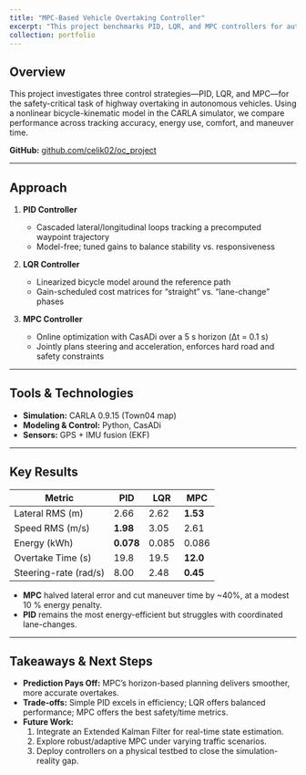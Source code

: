 ```yaml
---
title: "MPC-Based Vehicle Overtaking Controller"
excerpt: "This project benchmarks PID, LQR, and MPC controllers for autonomous highway overtaking using a nonlinear bicycle model in the CARLA simulator.<br/><img src='/images/overtaking.png'>"
collection: portfolio
---
```


## Overview
This project investigates three control strategies—PID, LQR, and MPC—for the safety-critical task of highway overtaking in autonomous vehicles. Using a nonlinear bicycle-kinematic model in the CARLA simulator, we compare performance across tracking accuracy, energy use, comfort, and maneuver time.

**GitHub:** [github.com/celik02/oc_project](https://github.com/celik02/oc_project)

---

## Approach

1. **PID Controller**
   - Cascaded lateral/longitudinal loops tracking a precomputed waypoint trajectory
   - Model-free; tuned gains to balance stability vs. responsiveness

2. **LQR Controller**
   - Linearized bicycle model around the reference path
   - Gain-scheduled cost matrices for “straight” vs. “lane-change” phases

3. **MPC Controller**
   - Online optimization with CasADi over a 5 s horizon (Δt = 0.1 s)
   - Jointly plans steering and acceleration, enforces hard road and safety constraints

---

## Tools & Technologies
- **Simulation:** CARLA 0.9.15 (Town04 map)
- **Modeling & Control:** Python, CasADi
- **Sensors:**  GPS + IMU fusion (EKF)

---

## Key Results

| Metric                | PID      | LQR      | **MPC**     |
|-----------------------|----------|----------|-------------|
| Lateral RMS (m)       | 2.66     | 2.62     | **1.53**    |
| Speed RMS (m/s)       | **1.98** | 3.05     | 2.61        |
| Energy (kWh)          | **0.078**| 0.085    | 0.086       |
| Overtake Time (s)     | 19.8     | 19.5     | **12.0**    |
| Steering-rate (rad/s) | 8.00     | 2.48     | **0.45**    |

- **MPC** halved lateral error and cut maneuver time by ~40%, at a modest 10 % energy penalty.
- **PID** remains the most energy-efficient but struggles with coordinated lane-changes.

---

## Takeaways & Next Steps
- **Prediction Pays Off:** MPC’s horizon-based planning delivers smoother, more accurate overtakes.
- **Trade-offs:** Simple PID excels in efficiency; LQR offers balanced performance; MPC offers the best safety/time metrics.
- **Future Work:**
  1. Integrate an Extended Kalman Filter for real-time state estimation.
  2. Explore robust/adaptive MPC under varying traffic scenarios.
  3. Deploy controllers on a physical testbed to close the simulation-reality gap.